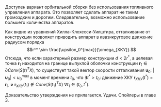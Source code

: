 Доступен вариант орбитальной сборки без использования топливного управления аппарата. Это позволяет сделать аппарат не таким громоздким и дорогим. Следовательно, возможно использование большего количества аппаратов. 

Как видно из уравнений Хилла-Клохесси-Уилштира, отталкивание от конструкции позволяет приводить аппарат в квазикруговое движение радиусом порядка $$r^* \sim \frac{\upsilon_0^{max}}{\omega_{ХКУ}}.$$
Отсюда, что если характерный размер конструкции $d < 2 r^*$, а целевая точка $\boldsymbol{r}_1$ находится на границе выпуклой оболочки конструкции $\boldsymbol{r}_1 \in \partial Conv(S(t)^T X)$, то существует такой вектор скорости отталкивания $\boldsymbol{\upsilon}_0$: $|\boldsymbol{\upsilon}_0| < {\upsilon}_0^{max}$ в момент времени $t_0$, что $\exists t^* > t_0$: движение ХКУ $\boldsymbol{r}_{ХКУ}(t^*) = \boldsymbol{r}_1$, и $\boldsymbol{r}_{ХКУ}(t_1) \notin Conv(S(t_1)^T X)$  $\forall t_1 \in (t_0, t^*)$.      

Доказательство утверждения не прилагается. Удачи.
Спойлеры в главе 3.

